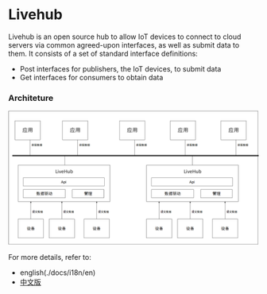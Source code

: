 # Livehub

Livehub is an open source hub to allow IoT devices to connect to cloud servers via common agreed-upon interfaces, as well as submit data to them. It consists of a set of standard interface definitions:
- Post interfaces for publishers, the IoT devices, to submit data
- Get interfaces for consumers to obtain data

### Architeture

![image](./docs/images/architecture.png)

For more details, refer to:
* english(./docs/i18n/en)
* [中文版](./docs/i18n/zh)

